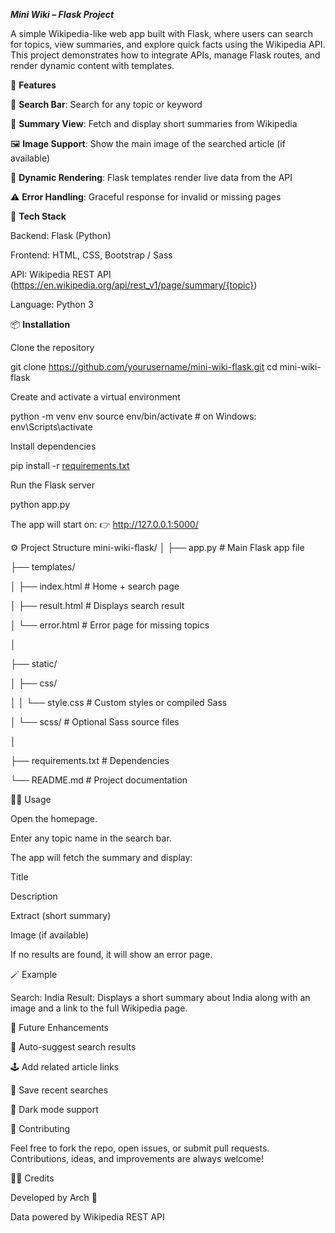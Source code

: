 ***Mini Wiki – Flask Project***

A simple Wikipedia-like web app built with Flask, where users can search for topics, view summaries, and explore quick facts using the Wikipedia API.
This project demonstrates how to integrate APIs, manage Flask routes, and render dynamic content with templates.

🚀 **Features**

🔎 **Search Bar**: Search for any topic or keyword

📄 **Summary View**: Fetch and display short summaries from Wikipedia

🖼️ **Image Support**: Show the main image of the searched article (if available)

🧩 **Dynamic Rendering**: Flask templates render live data from the API

⚠️ **Error Handling**: Graceful response for invalid or missing pages

🧰 **Tech Stack**

Backend: Flask (Python)

Frontend: HTML, CSS, Bootstrap / Sass

API: Wikipedia REST API (https://en.wikipedia.org/api/rest_v1/page/summary/{topic})

Language: Python 3

📦 **Installation**

Clone the repository

git clone https://github.com/yourusername/mini-wiki-flask.git
cd mini-wiki-flask


Create and activate a virtual environment

python -m venv env
source env/bin/activate  # on Windows: env\Scripts\activate


Install dependencies

pip install -r [requirements.txt](requirements.txt)


Run the Flask server

python app.py


The app will start on:
👉 http://127.0.0.1:5000/

⚙️ Project Structure
mini-wiki-flask/
│
├── app.py                   # Main Flask app file

├── templates/

│   ├── index.html           # Home + search page

│   ├── result.html          # Displays search result

│   └── error.html           # Error page for missing topics

│

├── static/

│   ├── css/

│   │   └── style.css        # Custom styles or compiled Sass

│   └── scss/                # Optional Sass source files

│

├── requirements.txt         # Dependencies

└── README.md                # Project documentation


🧑‍💻 Usage

Open the homepage.

Enter any topic name in the search bar.

The app will fetch the summary and display:

Title

Description

Extract (short summary)

Image (if available)

If no results are found, it will show an error page.

🪄 Example

Search: India
Result: Displays a short summary about India along with an image and a link to the full Wikipedia page.

🧩 Future Enhancements

🔎 Auto-suggest search results

🕹️ Add related article links

💾 Save recent searches

🌙 Dark mode support

🤝 Contributing

Feel free to fork the repo, open issues, or submit pull requests.
Contributions, ideas, and improvements are always welcome!

🧑‍🎓 Credits

Developed by Arch 💙

Data powered by Wikipedia REST API
